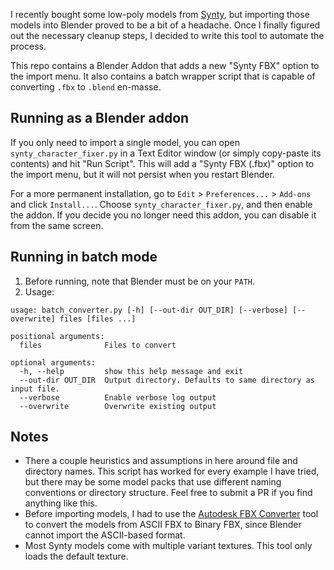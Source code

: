 I recently bought some low-poly models from [Synty](https://syntystore.com/), but importing those models into Blender proved to be a bit of a headache. Once I finally figured out the necessary cleanup steps, I decided to write this tool to automate the process.

This repo contains a Blender Addon that adds a new "Synty FBX" option to the import menu. It also contains a batch wrapper script that is capable of converting `.fbx` to `.blend` en-masse.

## Running as a Blender addon
If you only need to import a single model, you can open `synty_character_fixer.py` in a Text Editor window (or simply copy-paste its contents) and hit "Run Script". This will add a "Synty FBX (.fbx)" option to the import menu, but it will not persist when you restart Blender.

For a more permanent installation, go to `Edit` > `Preferences...` > `Add-ons` and click `Install...`. Choose `synty_character_fixer.py`, and then enable the addon. If you decide you no longer need this addon, you can disable it from the same screen.

## Running in batch mode
1. Before running, note that Blender must be on your `PATH`.
2. Usage:
```
usage: batch_converter.py [-h] [--out-dir OUT_DIR] [--verbose] [--overwrite] files [files ...]

positional arguments:
  files              Files to convert

optional arguments:
  -h, --help         show this help message and exit
  --out-dir OUT_DIR  Output directory. Defaults to same directory as input file.
  --verbose          Enable verbose log output
  --overwrite        Overwrite existing output
```

## Notes
- There a couple heuristics and assumptions in here around file and directory names. This script has worked for every example I have tried, but there may be some model packs that use different naming conventions or directory structure. Feel free to submit a PR if you find anything like this.
- Before importing models, I had to use the [Autodesk FBX Converter](https://www.autodesk.com/developer-network/platform-technologies/fbx-converter-archives) tool to convert the models from ASCII FBX to Binary FBX, since Blender cannot import the ASCII-based format.
- Most Synty models come with multiple variant textures. This tool only loads the default texture.
